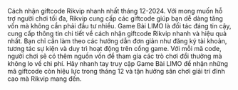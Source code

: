 Cách nhận giftcode Rikvip nhanh nhất tháng 12-2024.
Với mong muốn hỗ trợ người chơi tối đa, Rikvip cung cấp các giftcode giúp bạn dễ dàng tăng vốn mà không cần phải đầu tư nhiều. Game Bài LIMO là đối tác đáng tin cậy, cung cấp thông tin chi tiết về cách nhận giftcode Rikvip nhanh và hiệu quả nhất.
Bạn chỉ cần làm theo các hướng dẫn đơn giản như đăng ký tài khoản, tương tác sự kiện và duy trì hoạt động trên cổng game. Với mỗi mã code, người chơi sẽ có thêm nguồn vốn để tham gia các trò chơi đổi thưởng mà không lo về chi phí.
Hãy nhanh tay truy cập Game Bài LIMO để nhận những mã giftcode còn hiệu lực trong tháng 12 và tận hưởng sân chơi giải trí đỉnh cao mà Rikvip mang đến.
